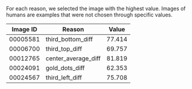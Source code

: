 For each reason, we selected the image with the highest value. Images of humans are examples that were not chosen through specific values.

Image ID | Reason              | Value
---|---|---
00005581 | third_bottom_diff   | 77.414
00006700 | third_top_diff      | 69.757
00012765 | center_average_diff | 81.819
00024091 | gold_dots_diff      | 62.353
00024567 | third_left_diff     | 75.708
